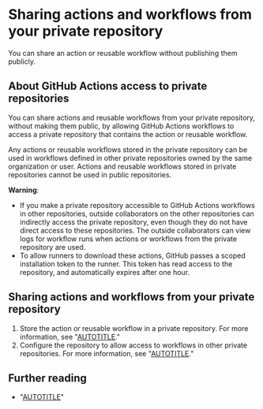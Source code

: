 # Sharing actions and workflows from your private repository

You can share an action or reusable workflow without publishing them publicly.

## About GitHub Actions access to private repositories

You can share actions and reusable workflows from your private repository, without making them public, by allowing GitHub Actions workflows to access a private repository that contains the action or reusable workflow.

Any actions or reusable workflows stored in the private repository can be used in workflows defined in other private repositories owned by the same organization or user. Actions and reusable workflows stored in private repositories cannot be used in public repositories.

<div class="ghd-spotlight ghd-spotlight-warning border rounded-1 my-3 p-3 f5 color-border-danger-emphasis color-bg-danger">

**Warning**:
- If you make a private repository accessible to GitHub Actions workflows in other repositories, outside collaborators on the other repositories can indirectly access the private repository, even though they do not have direct access to these repositories. The outside collaborators can view logs for workflow runs when actions or workflows from the private repository are used.
- To allow runners to download these actions, GitHub passes a scoped installation token to the runner. This token has read access to the repository, and automatically expires after one hour.

</div>

## Sharing actions and workflows from your private repository

1. Store the action or reusable workflow in a private repository. For more information, see "[AUTOTITLE](/repositories/creating-and-managing-repositories/about-repositories#about-repository-visibility)."
1. Configure the repository to allow access to workflows in other private repositories. For more information, see "[AUTOTITLE](/repositories/managing-your-repositorys-settings-and-features/enabling-features-for-your-repository/managing-github-actions-settings-for-a-repository#allowing-access-to-components-in-a-private-repository)."

## Further reading

- "[AUTOTITLE](/actions/using-workflows/reusing-workflows)"

